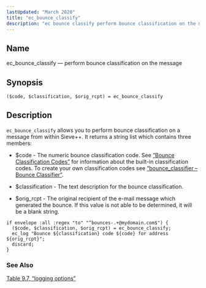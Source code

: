 ```yaml
---
lastUpdated: "March 2020"
title: "ec_bounce_classify"
description: "ec bounce classify perform bounce classification on the message code classification orig rcpt ec bounce classify ec bounce classify allows you to perform bounce classification on a message from within Sieve It returns a string list which contains three members code The numeric bounce classification code See Section E 2..."
---
```


<a name="sieve.ref.ec_bounce_classify"></a> 
## Name

ec_bounce_classify — perform bounce classification on the message

## Synopsis

`($code, $classification, $orig_rcpt) = ec_bounce_classify`

<a name="idp29208720"></a> 
## Description

`ec_bounce_classify` allows you to perform bounce classification on a message from within Sieve++. It returns a string list which contains three members:

*   $code - The numeric bounce classification code. See [“Bounce Classification Codes”](/momentum/3/3-reference/3-reference-bounce-logger-classification-codes) for information about the built-in classification codes. To create your own classification codes see [“bounce_classifier – Bounce Classifier”](/momentum/3/3-reference/modules-bounce-classifier).

*   $classification - The text description for the bounce classification.

*   $orig_rcpt - The original recipient of the e-mail message which generated the bounce. If this value is not able to be determined, it will be a blank string.

<a name="example.ec_bounce_classify"></a> 


```
if envelope :all :regex "to" "^bounces-.+@mydomain.com$") {
  ($code, $classification, $orig_rcpt) = ec_bounce_classify;
  ec_log "Bounce ${classification} code ${code} for address ${orig_rcpt}";
  discard;
}
```

<a name="idp29217648"></a> 
### See Also

[Table 9.7, “logging options”](/momentum/3/3-reference/options-summary#logging-options-table)